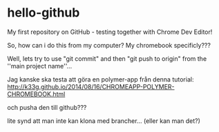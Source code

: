 hello-github
============

My first repository on GitHub - testing together with Chrome Dev Editor!

So, how can i do this from my computer? My chromebook specificly???

Well, lets try to use "git commit" and then "git push to origin" from the
''main project name''...


Jag kanske ska testa att göra en polymer-app från denna tutorial:
http://k33g.github.io/2014/08/16/CHROMEAPP-POLYMER-CHROMEBOOK.html

och pusha den till github???

lite synd att man inte kan klona med brancher... (eller kan man det?)